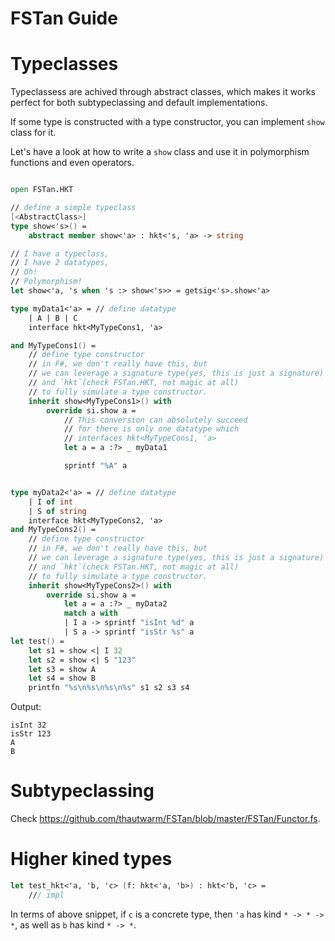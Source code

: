 # FSTan Guide


Typeclasses
=============


Typeclassess are achived through abstract classes, which makes it works perfect for both subtypeclassing and default implementations.

If some type is constructed with a type constructor, you can implement `show` class for it. 

Let's have a look at how to write a `show` class and use it in polymorphism functions and even operators.


```FSharp

open FSTan.HKT

// define a simple typeclass
[<AbstractClass>]
type show<'s>() =
    abstract member show<'a> : hkt<'s, 'a> -> string

// I have a typeclass, 
// I have 2 datatypes, 
// Oh! 
// Polymorphism!
let show<'a, 's when 's :> show<'s>> = getsig<'s>.show<'a>

type myData1<'a> = // define datatype
    | A | B | C
    interface hkt<MyTypeCons1, 'a> 

and MyTypeCons1() = 
    // define type constructor
    // in F#, we don't really have this, but
    // we can leverage a signature type(yes, this is just a signature) 
    // and `hkt`(check FSTan.HKT, not magic at all) 
    // to fully simulate a type constructor. 
    inherit show<MyTypeCons1>() with
        override si.show a =
            // This conversion can absolutely succeed
            // for there is only one datatype which
            // interfaces hkt<MyTypeCons1, 'a>
            let a = a :?> _ myData1

            sprintf "%A" a 


type myData2<'a> = // define datatype
    | I of int
    | S of string
    interface hkt<MyTypeCons2, 'a> 
and MyTypeCons2() = 
    // define type constructor
    // in F#, we don't really have this, but
    // we can leverage a signature type(yes, this is just a signature) 
    // and `hkt`(check FSTan.HKT, not magic at all) 
    // to fully simulate a type constructor.
    inherit show<MyTypeCons2>() with
        override si.show a =
            let a = a :?> _ myData2
            match a with
            | I a -> sprintf "isInt %d" a
            | S a -> sprintf "isStr %s" a
let test() = 
    let s1 = show <| I 32
    let s2 = show <| S "123"
    let s3 = show A
    let s4 = show B
    printfn "%s\n%s\n%s\n%s" s1 s2 s3 s4 

```
Output:
```
isInt 32
isStr 123
A
B
```


Subtypeclassing
=============

Check https://github.com/thautwarm/FSTan/blob/master/FSTan/Functor.fs.


Higher kined types
==================

```FSharp
let test_hkt<'a, 'b, 'c> (f: hkt<'a, 'b>) : hkt<'b, 'c> = 
    /// impl
```

In terms of above snippet, if `c` is a concrete type, then `'a` has kind `* -> * -> *`, as well as `b` has kind `* -> *`.